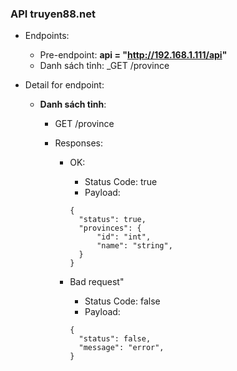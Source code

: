### API truyen88.net
- Endpoints:

	- Pre-endpoint: **api = "http://192.168.1.111/api"**
	- Danh sách tỉnh:
		_GET /province

- Detail for endpoint:

  - **Danh sách tỉnh**:

    - GET /province
    
    - Responses:

      	- OK:

        	- Status Code: true
        	- Payload:
          	```
          	{
              "status": true,
              "provinces": {
                  "id": "int",
                  "name": "string",
              }
          	}
          	```

      	- Bad request"
        	- Status Code: false
        	- Payload:
          	```
          	{
              "status": false,
              "message": "error",
          	}
          	```